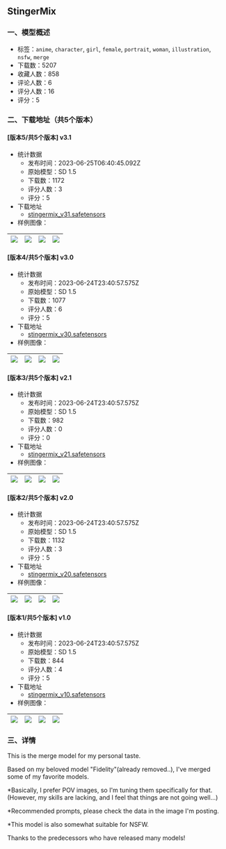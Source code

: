 ## StingerMix
### 一、模型概述

- 标签：`anime`, `character`, `girl`, `female`, `portrait`, `woman`, `illustration`, `nsfw`, `merge`
- 下载数：5207
- 收藏人数：858
- 评论人数：6
- 评分人数：16
- 评分：5

### 二、下载地址（共5个版本）

#### [版本5/共5个版本] v3.1

- 统计数据
  - 发布时间：2023-06-25T06:40:45.092Z
  - 原始模型：SD 1.5
  - 下载数：1172
  - 评分人数：3
  - 评分：5
- 下载地址
  - [stingermix_v31.safetensors](https://civitai.com/api/download/models/103330)
- 样例图像：

| <img src="https://image.civitai.com/xG1nkqKTMzGDvpLrqFT7WA/6e8cbedb-8eb4-4052-91d6-ddf0d298b060/width=450/1352072.jpeg" /> | <img src="https://image.civitai.com/xG1nkqKTMzGDvpLrqFT7WA/a429fe38-f824-473f-86c7-ec9be47e6c86/width=450/1296351.jpeg" /> | <img src="https://image.civitai.com/xG1nkqKTMzGDvpLrqFT7WA/1741aff0-7f5c-43a4-ad73-3ad1094571fd/width=450/1280628.jpeg" /> | <img src="https://image.civitai.com/xG1nkqKTMzGDvpLrqFT7WA/240d6c47-3101-4e54-82ae-571d14018516/width=450/1352073.jpeg" /> |
| ---- | ---- | ---- | ---- |

#### [版本4/共5个版本] v3.0

- 统计数据
  - 发布时间：2023-06-24T23:40:57.575Z
  - 原始模型：SD 1.5
  - 下载数：1077
  - 评分人数：6
  - 评分：5
- 下载地址
  - [stingermix_v30.safetensors](https://civitai.com/api/download/models/97897)
- 样例图像：

| <img src="https://image.civitai.com/xG1nkqKTMzGDvpLrqFT7WA/40e566e3-0d8c-4ca3-9f07-4bffe5dec6d4/width=450/1352007.jpeg" /> | <img src="https://image.civitai.com/xG1nkqKTMzGDvpLrqFT7WA/89cf5501-e84c-468e-a127-cc7e7578a3cc/width=450/1271086.jpeg" /> | <img src="https://image.civitai.com/xG1nkqKTMzGDvpLrqFT7WA/ca9a2fed-b3ff-46eb-8b2a-898e75176a6e/width=450/1206539.jpeg" /> | <img src="https://image.civitai.com/xG1nkqKTMzGDvpLrqFT7WA/6e3b8e98-d5d9-4d1a-8c28-4bced6a46e4c/width=450/1187749.jpeg" /> |
| ---- | ---- | ---- | ---- |

#### [版本3/共5个版本] v2.1

- 统计数据
  - 发布时间：2023-06-24T23:40:57.575Z
  - 原始模型：SD 1.5
  - 下载数：982
  - 评分人数：0
  - 评分：0
- 下载地址
  - [stingermix_v21.safetensors](https://civitai.com/api/download/models/92450)
- 样例图像：

| <img src="https://image.civitai.com/xG1nkqKTMzGDvpLrqFT7WA/d5ac115c-a61c-446a-accf-cb989d6d3613/width=450/1120162.jpeg" /> | <img src="https://image.civitai.com/xG1nkqKTMzGDvpLrqFT7WA/f96692c0-cb0c-4483-a263-4c2baf127431/width=450/1085325.jpeg" /> | <img src="https://image.civitai.com/xG1nkqKTMzGDvpLrqFT7WA/998bd441-69ec-44f7-8770-af14fa49579f/width=450/1085333.jpeg" /> | <img src="https://image.civitai.com/xG1nkqKTMzGDvpLrqFT7WA/fe2a0691-2905-4dfb-8105-235c7db05323/width=450/1120166.jpeg" /> |
| ---- | ---- | ---- | ---- |

#### [版本2/共5个版本] v2.0

- 统计数据
  - 发布时间：2023-06-24T23:40:57.575Z
  - 原始模型：SD 1.5
  - 下载数：1132
  - 评分人数：3
  - 评分：5
- 下载地址
  - [stingermix_v20.safetensors](https://civitai.com/api/download/models/88240)
- 样例图像：

| <img src="https://image.civitai.com/xG1nkqKTMzGDvpLrqFT7WA/36895a1f-d83d-4924-b255-0c95cf6be592/width=450/1014529.jpeg" /> | <img src="https://image.civitai.com/xG1nkqKTMzGDvpLrqFT7WA/438e3c13-0521-4cdf-949d-3d8c48842750/width=450/1014594.jpeg" /> | <img src="https://image.civitai.com/xG1nkqKTMzGDvpLrqFT7WA/da86fec6-b73f-4510-8c98-26c6b85c8d6a/width=450/1014606.jpeg" /> | <img src="https://image.civitai.com/xG1nkqKTMzGDvpLrqFT7WA/a3c4be08-6d4e-4bcd-8763-88563f5b7080/width=450/1014607.jpeg" /> |
| ---- | ---- | ---- | ---- |

#### [版本1/共5个版本] v1.0

- 统计数据
  - 发布时间：2023-06-24T23:40:57.575Z
  - 原始模型：SD 1.5
  - 下载数：844
  - 评分人数：4
  - 评分：5
- 下载地址
  - [stingermix_v10.safetensors](https://civitai.com/api/download/models/83642)
- 样例图像：

| <img src="https://image.civitai.com/xG1nkqKTMzGDvpLrqFT7WA/c5ba2400-49f5-4b0b-9a56-cb7e00edc1c1/width=450/943813.jpeg" /> | <img src="https://image.civitai.com/xG1nkqKTMzGDvpLrqFT7WA/449939ae-3e8c-4764-9986-ea682a138ff9/width=450/956327.jpeg" /> | <img src="https://image.civitai.com/xG1nkqKTMzGDvpLrqFT7WA/a48e483c-98da-4fca-9df0-112fe1cdc564/width=450/943829.jpeg" /> | <img src="https://image.civitai.com/xG1nkqKTMzGDvpLrqFT7WA/b1efa1ef-9f96-4d51-aa03-0ca3f3a8c543/width=450/956346.jpeg" /> |
| ---- | ---- | ---- | ---- |


### 三、详情
<p>This is the merge model for my personal taste.</p><p>Based on my beloved model "Fidelity"(already removed..), I've merged some of my favorite models.</p><p></p><p>*Basically, I prefer POV images, so I'm tuning them specifically for that. (However, my skills are lacking, and I feel that things are not going well...)</p><p>*Recommended prompts, please check the data in the image I'm posting.</p><p>*This model is also somewhat suitable for NSFW.</p><p></p><p>Thanks to the predecessors who have released many models!</p>